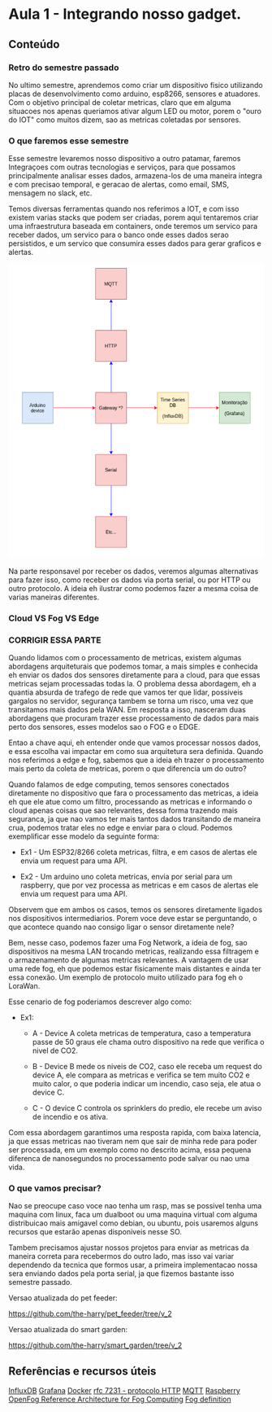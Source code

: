 # Aula 1 - Integrando nosso gadget.

## Conteúdo

### Retro do semestre passado

No ultimo semestre, aprendemos como criar um dispositivo fisico utilizando placas de desenvolvimento como arduino, esp8266, sensores e atuadores. Com o objetivo principal de coletar metricas, claro que em alguma situacoes nos apenas queriamos ativar algum LED ou motor, porem o "ouro do IOT" como muitos dizem, sao as metricas coletadas por sensores.

### O que faremos esse semestre

Esse semestre levaremos nosso dispositivo a outro patamar, faremos Integraçoes com outras tecnologias e serviços, para que possamos principalmente analisar esses dados, armazena-los de uma maneira integra e com precisao temporal, e geracao de alertas, como email, SMS, mensagem no slack, etc.

Temos diversas ferramentas quando nos referimos a IOT, e com isso existem varias stacks que podem ser criadas, porem aqui tentaremos criar uma infraestrutura baseada em containers, onde teremos um servico para receber dados, um servico para o banco onde esses dados serao persistidos, e um servico que consumira esses dados para gerar graficos e alertas.

![Arquitetura](../../img/2sem/01/arquitetura.png)

Na parte responsavel por receber os dados, veremos algumas alternativas para fazer isso, como receber os dados via porta serial, ou por HTTP ou outro protocolo. A ideia eh ilustrar como podemos fazer a mesma coisa de varias maneiras diferentes.

### Cloud VS Fog VS Edge

### CORRIGIR ESSA PARTE

Quando lidamos com o processamento de metricas, existem algumas abordagens arquiteturais que podemos tomar, a mais simples e conhecida eh enviar os dados dos sensores diretamente para a cloud, para que essas metricas sejam processadas todas la. O problema dessa abordagem, eh a quantia absurda de trafego de rede que vamos ter que lidar, possiveis gargalos no servidor, segurança tambem se torna um risco, uma vez que transitamos mais dados pela WAN.
Em resposta a isso, nasceram duas abordagens que procuram trazer esse processamento de dados para mais perto dos sensores, esses modelos sao o FOG e o EDGE.

Entao a chave aqui, eh entender onde que vamos processar nossos dados, e essa escolha vai impactar em como sua arquitetura sera definida. Quando nos referimos a edge e fog, sabemos que a ideia eh trazer o processamento mais perto da coleta de metricas, porem o que diferencia um do outro?

Quando falamos de edge computing, temos sensores conectados diretamente no dispositivo que fara o processamento das metricas, a ideia eh que ele atue como um filtro, processando as metricas e informando o cloud apenas coisas que sao relevantes, dessa forma trazendo mais seguranca, ja que nao vamos ter mais tantos dados transitando de maneira crua, podemos tratar eles no edge e enviar para o cloud.
Podemos exemplificar esse modelo da seguinte forma:

* Ex1 - Um ESP32/8266 coleta metricas, filtra, e em casos de alertas ele envia um request para uma API.

* Ex2 - Um arduino uno coleta metricas, envia por serial para um raspberry, que por vez processa as metricas e em casos de alertas ele envia um request para uma API.

Observem que em ambos os casos, temos os sensores diretamente ligados nos dispositivos intermediarios. Porem voce deve estar se perguntando, o que acontece quando nao consigo ligar o sensor diretamente nele?

Bem, nesse caso, podemos fazer uma Fog Network, a ideia de fog, sao dispositivos na mesma LAN trocando metricas, realizando essa filtragem e o armazenamento de algumas metricas relevantes.
A vantagem de usar uma rede fog, eh que podemos estar fisicamente mais distantes e ainda ter essa conexão. Um exemplo de protocolo muito utilizado para fog eh o LoraWan.

Esse cenario de fog poderiamos descrever algo como:

* Ex1:

    * A - Device A coleta metricas de temperatura, caso a temperatura passe de 50 graus ele chama outro dispositivo na rede que verifica o nivel de CO2.

    * B - Device B mede os niveis de CO2, caso ele receba um request do device A, ele compara as metricas e verifica se tem muito CO2 e muito calor, o que poderia indicar um incendio, caso seja, ele atua o device C.

    * C - O device C controla os sprinklers do predio, ele recebe um aviso de incendio e os ativa.

Com essa abordagem garantimos uma resposta rapida, com baixa latencia, ja que essas metricas nao tiveram nem que sair de minha rede para poder ser processada, em um exemplo como no descrito acima, essa pequena diferenca de nanosegundos no processamento pode salvar ou nao uma vida.


### O que vamos precisar?

Nao se preocupe caso voce nao tenha um rasp, mas se possivel tenha uma maquina com linux, faca um dualboot ou uma maquina virtual com alguma distribuicao mais amigavel como debian, ou ubuntu, pois usaremos alguns recursos que estarão apenas disponiveis nesse SO.

Tambem precisamos ajustar nossos projetos para enviar as metricas da maneira correta para recebermos do outro lado, mas isso vai variar dependendo da tecnica que formos usar, a primeira implementacao nossa sera enviando dados pela porta serial, ja que fizemos bastante isso semestre passado.

Versao atualizada do pet feeder:

https://github.com/the-harry/pet_feeder/tree/v_2


Versao atualizada do smart garden:

https://github.com/the-harry/smart_garden/tree/v_2


## Referências e recursos úteis

[InfluxDB](https://www.influxdata.com/)
[Grafana](https://grafana.com/)
[Docker](https://www.docker.com/)
[rfc 7231 - protocolo HTTP](https://tools.ietf.org/html/rfc7231)
[MQTT](https://mqtt.org/)
[Raspberry](https://www.raspberrypi.org/)
[OpenFog Reference Architecture for Fog Computing](https://www.iiconsortium.org/pdf/OpenFog_Reference_Architecture_2_09_17.pdf)
[Fog definition](https://internetofthingsagenda.techtarget.com/definition/fog-computing-fogging)
